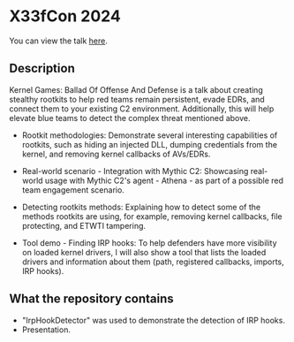 # X33fCon 2024

You can view the talk [here](https://www.youtube.com/watch?v=edI6tpBO-pY).

## Description

Kernel Games: Ballad Of Offense And Defense is a talk about creating stealthy rootkits to help red teams remain persistent, evade EDRs, and connect them to your existing C2 environment. Additionally, this will help elevate blue teams to detect the complex threat mentioned above.

- Rootkit methodologies: Demonstrate several interesting capabilities of rootkits, such as hiding an injected DLL, dumping credentials from the kernel, and removing kernel callbacks of AVs/EDRs.

- Real-world scenario - Integration with Mythic C2: Showcasing real-world usage with Mythic C2's agent - Athena - as part of a possible red team engagement scenario.

- Detecting rootkits methods: Explaining how to detect some of the methods rootkits are using, for example, removing kernel callbacks, file protecting, and ETWTI tampering.

- Tool demo - Finding IRP hooks: To help defenders have more visibility on loaded kernel drivers, I will also show a tool that lists the loaded drivers and information about them (path, registered callbacks, imports, IRP hooks).

## What the repository contains

- "IrpHookDetector" was used to demonstrate the detection of IRP hooks.
- Presentation.
